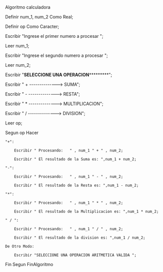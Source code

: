 Algoritmo calculadora

Definir num_1, num_2 Como Real;

Definir op Como Caracter;

Escribir "Ingrese el primer numero a procesar ";

Leer  num_1;

Escribir "Ingrese el segundo numero a procesar ";

Leer  num_2;

Escribir  "****************SELECCIONE UNA OPERACION*************************";

Escribir  " + --------------> SUMA";

Escribir  " - --------------> RESTA";

Escribir  " * --------------> MULTIPLICACION";

Escribir  " / --------------> DIVISION";

Leer op;	

Segun op Hacer

	"+":

		Escribir " Procesando:   " , num_1 " + " , num_2;

		Escribir " El resultado de la Suma es: ",num_1 + num_2;

	"-":

		Escribir " Procesando:   " , num_1 " - " , num_2;

		Escribir " El resultado de la Resta es: ",num_1 - num_2;

	"*":

		Escribir " Procesando:   " , num_1 " * " , num_2;

		Escribir " El resultado de la Multiplicacion es: ",num_1 * num_2;

	" / ":

		Escribir " Procesando:   " , num_1 " / " , num_2;

		Escribir " El resultado de la division es: ",num_1 / num_2;

	De Otro Modo:

		Escribir "SELECCIONE UNA OPERACION ARITMETICA VALIDA ";
        
Fin Segun
FinAlgoritmo